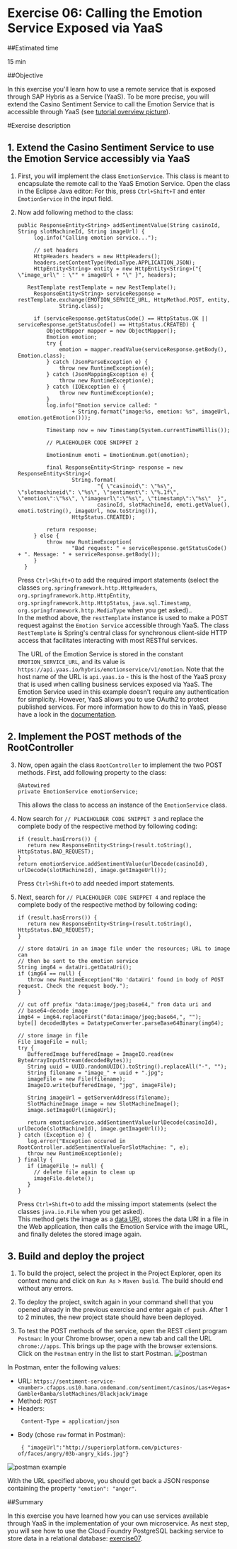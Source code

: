 # Exercise 06: Calling the Emotion Service Exposed via YaaS

##Estimated time

15 min

##Objective

In this exercise you'll learn how to use a remote service that is exposed through SAP Hybris as a Service (YaaS). To be more precise, you will extend the Casino Sentiment Service to call the Emotion Service that is accessible through YaaS (see [tutorial overview  picture](../../img/scenario_overview.png)).

#Exercise description

## 1. Extend the Casino Sentiment Service to use the Emotion Service accessibly via YaaS

1. First, you will implement the class ```EmotionService```. This class is meant to encapsulate the remote call to the YaaS Emotion Service. Open the class in the Eclipse Java editor: For this, press ```Ctrl+Shift+T``` and enter ```EmotionService``` in the input field.

2. Now add following method to the class:
   ```
   public ResponseEntity<String> addSentimentValue(String casinoId, String slotMachineId, String imageUrl) {
 	 	log.info("Calling emotion service...");

 		// set headers
 		HttpHeaders headers = new HttpHeaders();
 		headers.setContentType(MediaType.APPLICATION_JSON);
 		HttpEntity<String> entity = new HttpEntity<String>("{ \"image_url\" : \"" + imageUrl + "\" }", headers);

      RestTemplate restTemplate = new RestTemplate();
 		ResponseEntity<String> serviceResponse = restTemplate.exchange(EMOTION_SERVICE_URL, HttpMethod.POST, entity,
 				String.class);

 		if (serviceResponse.getStatusCode() == HttpStatus.OK || serviceResponse.getStatusCode() == HttpStatus.CREATED) {
 			ObjectMapper mapper = new ObjectMapper();
 			Emotion emotion;
 			try {
 				emotion = mapper.readValue(serviceResponse.getBody(), Emotion.class);
 			} catch (JsonParseException e) {
 				throw new RuntimeException(e);
 			} catch (JsonMappingException e) {
 				throw new RuntimeException(e);
 			} catch (IOException e) {
 				throw new RuntimeException(e);
 			}
 			log.info("Emotion service called: "
 					+ String.format("image:%s, emotion: %s", imageUrl, emotion.getEmotion()));

 			Timestamp now = new Timestamp(System.currentTimeMillis());

 			// PLACEHOLDER CODE SNIPPET 2 		

 			EmotionEnum emoti = EmotionEnum.get(emotion);

 			final ResponseEntity<String> response = new ResponseEntity<String>(
 					String.format(
 							"{ \"casinoid\": \"%s\", \"slotmachineid\": \"%s\", \"sentiment\": \"%.1f\", \"emotion\":\"%s\", \"imageurl\":\"%s\", \"timestamp\":\"%s\"  }",
 							casinoId, slotMachineId, emoti.getValue(), emoti.toString(), imageUrl, now.toString()),
 					HttpStatus.CREATED);

 			return response;
 		} else {
 			throw new RuntimeException(
 					"Bad request: " + serviceResponse.getStatusCode() + ". Message: " + serviceResponse.getBody());
 		}
 	 }
   ```
   Press ```Ctrl+Shift+O``` to add the required import statements (select the classes ```org.springframework.http.HttpHeaders```, ```org.springframework.http.HttpEntity```, ```org.springframework.http.HttpStatus```, ```java.sql.Timestamp```, ```org.springframework.http.MediaType``` when you get asked)..
   <br>
   In the method above, the ```restTemplate``` instance is used to make a POST request against the ```Emotion Service``` accessible through YaaS. The class ```RestTemplate``` is Spring's central class for synchronous client-side HTTP access that facilitates interacting with most RESTful services.

   The URL of the Emotion Service is stored in the constant ```EMOTION_SERVICE_URL```, and its value is ```https://api.yaas.io/hybris/emotionservice/v1/emotion```. Note that the host name of the URL is ```api.yaas.io``` - this is the host of the YaaS proxy that is used when calling business services exposed via YaaS.
   The Emotion Service used in this example doesn't require any authentication for simplicity. However, YaaS allows you to use OAuth2 to protect published services. For more information how to do this in YaaS, please have a look in the [documentation](https://devportal.yaas.io/services/oauth2/latest/index.html).  

## 2. Implement the POST methods of the RootController

3. Now, open again the class ```RootController``` to implement the two POST methods. First, add following property to the class:
   ```
   @Autowired
   private EmotionService emotionService;
   ```
   This allows the class to access an instance of the ```EmotionService``` class.

4. Now search for ```// PLACEHOLDER CODE SNIPPET 3``` and replace the complete body of the respective method by following coding:
   ```
   if (result.hasErrors()) {
      return new ResponseEntity<String>(result.toString(), HttpStatus.BAD_REQUEST);
   }
   return emotionService.addSentimentValue(urlDecode(casinoId), urlDecode(slotMachineId), image.getImageUrl());
   ```
   Press ```Ctrl+Shift+O``` to add needed import statements.

5. Next, search for ```// PLACEHOLDER CODE SNIPPET 4``` and replace the complete body of the respective method by following coding:
   ```
   if (result.hasErrors()) {
      return new ResponseEntity<String>(result.toString(), HttpStatus.BAD_REQUEST);
   }

   // store dataUri in an image file under the resources; URL to image can
   // then be sent to the emotion service
   String img64 = dataUri.getDataUri();
   if (img64 == null) {
      throw new RuntimeException("No 'dataUri' found in body of POST request. Check the request body.");
   }

   // cut off prefix "data:image/jpeg;base64," from data uri and
   // base64-decode image
   img64 = img64.replaceFirst("data:image/jpeg;base64,", "");
   byte[] decodedBytes = DatatypeConverter.parseBase64Binary(img64);

   // store image in file
   File imageFile = null;
   try {
      BufferedImage bufferedImage = ImageIO.read(new ByteArrayInputStream(decodedBytes));
      String uuid = UUID.randomUUID().toString().replaceAll("-", "");
      String filename = "image_" + uuid + ".jpg";
      imageFile = new File(filename);
      ImageIO.write(bufferedImage, "jpg", imageFile);

      String imageUrl = getServerAddress(filename);
      SlotMachineImage image = new SlotMachineImage();
      image.setImageUrl(imageUrl);

      return emotionService.addSentimentValue(urlDecode(casinoId), urlDecode(slotMachineId), image.getImageUrl());
   } catch (Exception e) {
      log.error("Exception occured in RootController.addSentimentValueForSlotMachine: ", e);
      throw new RuntimeException(e);
   } finally {
      if (imageFile != null) {
        // delete file again to clean up
        imageFile.delete();
      }
   }   
   ```
   Press ```Ctrl+Shift+O``` to add the missing import statements (select the classes ```java.io.File``` when you get asked).
   <br>
   This method gets the image as a [data URI](https://en.wikipedia.org/wiki/Data_URI_scheme), stores the data URI in a file in the Web application, then calls the Emotion Service with the image URL, and finally deletes the stored image again.

## 3. Build and deploy the project

1. To build the project, select the project in the Project Explorer, open its context menu and click on ```Run As``` > ```Maven build```. The build should end without any errors.

2. To deploy the project, switch again in your command shell that you opened already in the previous exercise and enter again ```cf push```. After 1 to 2 minutes, the new project state should have been deployed.

3. To test the POST methods of the service, open the REST client program ```Postman```: In your Chrome browser, open a new tab and call the URL ```chrome://apps```. This brings up the page with the browser extensions. Click on the ```Postman``` entry in the list to start Postman.
   ![postman](../../img/img06_01.png?raw=true)

  In Postman, enter the following values: 
  * URL: ```https://sentiment-service-<number>.cfapps.us10.hana.ondemand.com/sentiment/casinos/Las+Vegas+Gamble+Bamba/slotMachines/Blackjack/image```
  * Method: ```POST```
  * Headers:
    ```
     Content-Type = application/json
    ```
  * Body (chose ```raw``` format in Postman):
    ```
     { "imageUrl":"http://superiorplatform.com/pictures-of/faces/angry/03b-angry_kids.jpg"}
    ```
   ![postman example](../../img/img06_02.png?raw=true)
   
  With the URL specified above, you should get back a JSON response containing the property ```"emotion": "anger"```.

##Summary

In this exercise you have learned how you can use services available through YaaS in the implementation of your own microservice. As next step, you will see how to use the Cloud Foundry PostgreSQL backing service to store data in a relational database: [exercise07](../exercise07).
